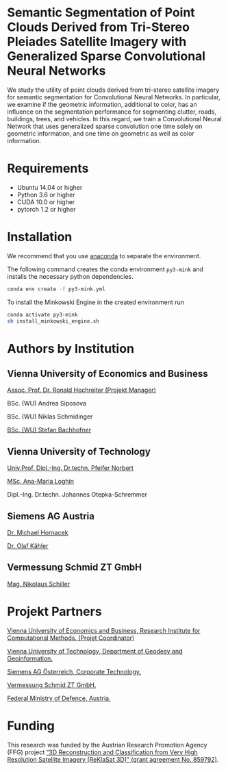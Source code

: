 # Semantic Segmentation of Point Clouds Derived from Tri-Stereo Pleiades Satellite Imagery with Generalized Sparse Convolutional Neural Networks
We study the utility of point clouds derived from tri-stereo satellite imagery for semantic segmentation for Convolutional Neural Networks. In particular, we examine if the geometric information, additional to color, has an influence on the segmentation performance for segmenting clutter, roads, buildings, trees, and vehicles. In this regard, we train a Convolutional Neural Network that uses generalized sparse convolution one time solely on geometric information, and one time on geometric as well as color information.

# Requirements
- Ubuntu 14.04 or higher
- Python 3.6 or higher
- CUDA 10.0 or higher
- pytorch 1.2 or higher

# Installation
We recommend that you use [anaconda](https://docs.conda.io/projects/conda/en/latest/user-guide/install/index.html) to separate the environment.


The following command creates the conda environment ```py3-mink``` and installs the necessary python dependencies.
```sh
conda env create -f py3-mink.yml
```
To install the Minkowski Engine in the created environment run
```sh
conda activate py3-mink
sh install_minkowski_engine.sh
```

# Authors by Institution

## Vienna University of Economics and Business
[Assoc. Prof. Dr. Ronald Hochreiter (Projekt Manager)](https://scholar.google.at/citations?hl=de&user=NdGSq4EAAAAJ)

BSc. (WU) Andrea Siposova

BSc. (WU) Niklas Schmidinger

[BSc. (WU) Stefan Bachhofner](https://scholar.google.at/citations?hl=de&user=-WZ0YuUAAAAJ)

## Vienna University of Technology
[Univ.Prof. Dipl.-Ing. Dr.techn. Pfeifer Norbert](https://scholar.google.at/citations?user=-HuwYEMAAAAJ&hl=en)

[MSc. Ana-Maria Loghin](https://scholar.google.at/citations?hl=en&user=E_HkvF8AAAAJ&view_op=list_works)

Dipl.-Ing. Dr.techn. Johannes Otepka-Schremmer

## Siemens AG Austria
[Dr. Michael Hornacek](https://scholar.google.at/citations?user=llItOJ8AAAAJ&hl=en)

[Dr. Olaf Kähler](http://www.robots.ox.ac.uk/~olaf/)

## Vermessung Schmid ZT GmbH
[Mag. Nikolaus Schiller](https://at.linkedin.com/in/nikolaus-schiller-37921418)


# Projekt Partners
[Vienna University of Economics and Business, Research Institute for Computational Methods. (Projet Coordinator)](https://www.wu.ac.at/en/firm)

[Vienna University of Technology, Department of Geodesy and Geoinformation.](https://www.geo.tuwien.ac.at/)

[Siemens AG Österreich, Corporate Technology.](https://new.siemens.com/at/de.html)

[Vermessung Schmid ZT GmbH.](http://www.geoserve.co.at/)

[Federal Ministry of Defence, Austria.](http://www.bundesheer.at/english/index.shtml)

# Funding
This research was funded by the Austrian Research Promotion Agency (FFG) project [“3D Reconstruction and Classification from Very High Resolution Satellite Imagery (ReKlaSat 3D)” (grant agreement No. 859792)](https://projekte.ffg.at/projekt/1847316).
